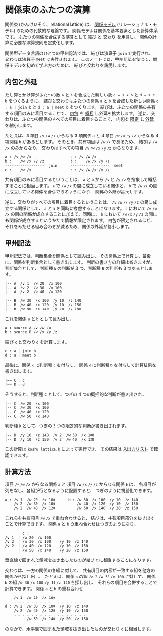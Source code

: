 # 関係束のふたつの演算


関係束 (かんけいそく、relational lattice) は、
[関係モデル][関係モデル] (リレーショナル・モデル) のための代数的な理論です。
関係モデルは関係を基本要素とした計算体系です。
ふたつの関係を合成する演算として [結び] と [交わり] を用意し、
関係の計算に必要な演算規則を定式化します。

関係型データ言語のひとつの甲州記法では、
結びは演算子 `join` で実行され、
交わりは演算子 `meet` で実行されます。
このノートでは、甲州記法を使って、関係モデルを初めて学ぶ方のために、
結びと交わりを説明します。


内包と外延
------------------------------------------------------------------

たし算とかけ算がふたつの数 `a` と `b` を合成した新しい数
`c = a + b` と `d = a * b` をつくるように、
結びと交わりはふたつの関係 `a` と `b` を合成した新しい関係
`c : a | join b` と `d : a | meet b` をつくります。
結びは、ふたつの関係の共有する項目のみに着目することで、
[内包] を [概括] し外延を拡大します。
逆に、交わりは、ふたつの関係のすべての項目に着目することで、
内包を [限定] し [外延] を縮小します。

たとえば、3 項目 `/v` `/w` `/x` からなる 3 項関係 `a` と
4 項目 `/w` `/x` `/y` `/z` からなる 4 項関係 `b` があるとします。
そのとき、共有項目は `/w` `/x` であるため、
結びは `/w` `/x` のみからなり、
交わりはすべての項目 `/v` `/w` `/x` `/y` `/z` からなります。

    a : /v /w /x                  a : /v /w /x
    b :    /w /x /y /z            b :    /w /x /y /z
    ------------------  join      ------------------  meet
    c :    /w /x                  d : /v /w /x /y /z

共有項目のみに着目するということは、
`a` と `b` から `/v` と `/y` `/z` を捨象して概括することに相当します。
`a` で `/w` `/x` の間に成立している関係と、
`b` で `/w` `/x` の間に成立している関係を合併できるようになり、
関係の外延が拡大します。

逆に、交わりがすべての項目に着目するということは、
`/v` `/w` `/x` `/y` `/z` の間に成立する関係として、
`a` と `b` を同時に考慮することになります。
`a` において `/v` `/w` `/x` の間の関係が成立することに加えて、同時に、
`b` において `/w` `/x` `/y` `/z` の間にも関係が成立するというかたで情報が限定されます。
内包が限定されるほど、それをみたせる組み合わせが減るため、関係の外延が縮小します。


甲州記法
------------------------------------------------------------------

甲州記法では、判断集合を関係として読み出し、
その関係上で計算し、最後に、関係を判断集合として書き出します。
判断の書き方の詳細は省きますが、判断集合として、
判断種 `A` の判断が 3 つ、判断種 `B` の判断も 3 つあるとします。

    |-- A  /v 1  /w 20  /x 100
    |-- A  /v 2  /w 30  /x 100
    |-- A  /v 2  /w 40  /x 120
    
    |-- B  /w 30  /x 100  /y 10  /z 140
    |-- B  /w 40  /x 120  /y 10  /z 150
    |-- B  /w 50  /x 140  /y 20  /z 150

これを関係 `a` と `b` として読み出し、

    a : source A /v /w /x
    b : source B /w /x /y /z

結び `c` と交わり `d` を計算します。

    c : a | join b
    d : a | meet b

最後に、関係 `c` に判断種 `C` を付与し、
関係 `d` に判断種 `D` を付与して計算結果を書き出します。

    |== C : c
    |== D : d

そうすると、判断種 `C` として、つぎの 4 つの概括的な判断が書き出され、

    |-- C  /w 20  /x 100
    |-- C  /w 30  /x 100
    |-- C  /w 40  /x 120
    |-- C  /w 50  /x 140

判断種 `D` として、つぎの 2 つの限定的な判断が書き出されます。

    |-- D  /y 10  /z 140  /v 2  /w 30  /x 100
    |-- D  /y 10  /z 150  /v 2  /w 40  /x 120

この計算は `koshu lattice.k` によって実行でき、
その結果は [入出力リスト] で確認できます。


計算方法
------------------------------------------------------------------

項目 `/v` `/w` `/x` からなる関係 `a` と
項目 `/w` `/x` `/y` `/z` からなる関係 `b` は、
各項目が列をなし、各組が行となるように配置すると、
つぎのように視覚化できます。

    a : /v 1  /w 20  /x 100      b : /w 30  /x 100  /y 10  /z 140
        /v 2  /w 30  /x 100          /w 40  /x 120  /y 10  /z 150
        /v 2  /w 40  /x 120          /w 50  /x 140  /y 20  /z 150

これらを共有項目 `/w` `/x` で重ね合わせると、
結びは、共有項目部分を抜き出すことで計算できます。
関係 `a` と `b` の重ね合わせはつぎのようになり、

            c :
    /v 1  | /w 20  /x 100 |
    /v 2  | /w 30  /x 100 |  /y 10  /z 140
    /v 2  | /w 40  /x 120 |  /y 10  /z 150
          | /w 50  /x 140 |  /y 20  /z 150

垂直線で囲まれた領域を抜き出したものが結び `c` に相当することになります。

交わりは、一方の関係の各組に対して、
共有項目の内容が一致する組を他方の関係から探し出し、
たとえば、関係 `a` の組 `/v 2` `/w 30` `/x 100` に対して、
関係 `b` の組 `/w 30` `/x 100` `/y 10` `/z 140` を探し出し、
それらの項目を合併することで計算できます。
関係 `a` と `b` の重ね合わせ
          
        /v 1  /w 20  /x 100
        - - - - - - - - - - - - - - - - -
    d : /v 2  /w 30  /x 100  /y 10  /z 140
        /v 2  /w 40  /x 120  /y 10  /z 150
        - - - - - - - - - - - - - - - - -
              /w 50  /x 140  /y 20  /z 150

のなかで、水平線で囲まれた領域を抜き出したものが交わり `d` に相当します。


[関係モデル]: http://ja.wikipedia.org/wiki/関係モデル
[結び]: http://ja.wikipedia.org/wiki/束_(束論)
[交わり]: http://ja.wikipedia.org/wiki/束_(束論)
[内包]: http://ja.wikipedia.org/wiki/内包と外延
[外延]: http://ja.wikipedia.org/wiki/内包と外延
[概括]: http://www.weblio.jp/content/概括
[限定]: http://www.weblio.jp/content/限定
[入出力リスト]: INOUT.md
